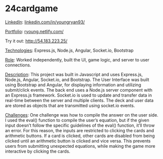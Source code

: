 # 24cardgame

<p><u>LinkedIn</u>: <a class='link' href='https://www.linkedin.com/in/youngryan93/' target="_blank">linkedin.com/in/youngryan93/</a></p>
<p><u>Portfolio</u>: <a class='link' href='http://ryoung.netlify.com/' target="_blank">ryoung.netlify.com/</a></p>
		<p>Try it out: <a class='link' href="http://54.183.223.25/" target="_blank">http://54.183.223.25/</a></p>
		
<p><u>Technologies</u>:  Express.js, Node.js, Angular, Socket.io, Bootstrap </p>
<p><u>Role</u>: Worked independently, built the UI, game logic, and server to user connections.</p>
<p><u>Description</u>: This project was built in Javascript and uses Express.js, Node.js, Angular, Socket.io, and Bootstrap. The User Interface was built using Bootstrap and Angular, for displaying information and utilizing submit/click events. The back end uses a Node.js server component with an Express.js framework. Socket.io is used to update and transfer data in real-time between the server and multiple clients. The deck and user data are stored as objects that are transmitted using socket.io events. </p>
<p><u>Challenges</u>: One challenge was how to compile the answer on the user side. I used the eval() function to compile the user’s equation, but if the given input doesn’t follow the specific guidelines of the eval() function, it’ll throw an error. For this reason, the inputs are restricted to clicking the cards and arithmetic buttons. If a card is clicked, other cards are disabled from being clicked until an arithmetic button is clicked and vice versa. This prevents users from submitting unexpected equations, while making the game more interactive by clicking the cards.</p>

